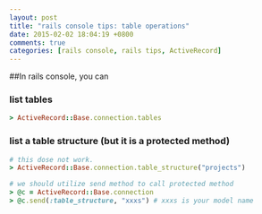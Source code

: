 ```yaml
---
layout: post
title: "rails console tips: table operations"
date: 2015-02-02 18:04:19 +0800
comments: true
categories: [rails console, rails tips, ActiveRecord]
---
```

##In rails console, you can

### list tables
``` ruby
> ActiveRecord::Base.connection.tables
```
### list a table structure (but it is a protected method)
``` ruby
# this dose not work. 
> ActiveRecord::Base.connection.table_structure("projects")

# we should utilize send method to call protected method
> @c = ActiveRecord::Base.connection
> @c.send(:table_structure, "xxxs") # xxxs is your model name
```